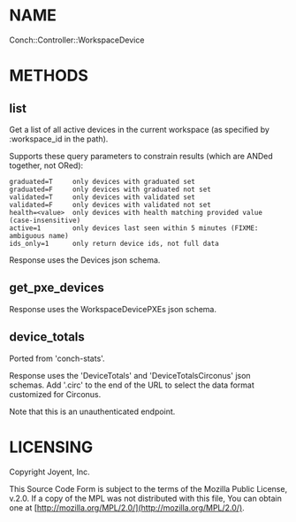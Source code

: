 # NAME

Conch::Controller::WorkspaceDevice

# METHODS

## list

Get a list of all active devices in the current workspace (as specified by :workspace\_id in the
path).

Supports these query parameters to constrain results (which are ANDed together, not ORed):

```
graduated=T     only devices with graduated set
graduated=F     only devices with graduated not set
validated=T     only devices with validated set
validated=F     only devices with validated not set
health=<value>  only devices with health matching provided value (case-insensitive)
active=1        only devices last seen within 5 minutes (FIXME: ambiguous name)
ids_only=1      only return device ids, not full data
```

Response uses the Devices json schema.

## get\_pxe\_devices

Response uses the WorkspaceDevicePXEs json schema.

## device\_totals

Ported from 'conch-stats'.

Response uses the 'DeviceTotals' and 'DeviceTotalsCirconus' json schemas.
Add '.circ' to the end of the URL to select the data format customized for Circonus.

Note that this is an unauthenticated endpoint.

# LICENSING

Copyright Joyent, Inc.

This Source Code Form is subject to the terms of the Mozilla Public License,
v.2.0. If a copy of the MPL was not distributed with this file, You can obtain
one at [http://mozilla.org/MPL/2.0/](http://mozilla.org/MPL/2.0/).
